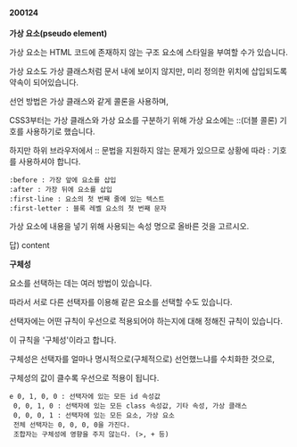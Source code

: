 #### 200124

**가상 요소(pseudo element)**

가상 요소는 HTML 코드에 존재하지 않는 구조 요소에 스타일을 부여할 수가 있습니다.

가상 요소도 가상 클래스처럼 문서 내에 보이지 않지만, 미리 정의한 위치에 삽입되도록 약속이 되어있습니다.

선언 방법은 가상 클래스와 같게 콜론을 사용하며,

CSS3부터는 가상 클래스와 가상 요소를 구분하기 위해 가상 요소에는 ::(더블 콜론) 기호를 사용하기로 했습니다.

하지만 하위 브라우저에서 :: 문법을 지원하지 않는 문제가 있으므로 상황에 따라 : 기호를 사용하셔야 합니다.

```
:before : 가장 앞에 요소를 삽입
:after : 가장 뒤에 요소를 삽입
:first-line : 요소의 첫 번째 줄에 있는 텍스트
:first-letter : 블록 레벨 요소의 첫 번째 문자
```



가상 요소에 내용을 넣기 위해 사용되는 속성 명으로 올바른 것을 고르시오.

답) content



**구체성**

요소를 선택하는 데는 여러 방법이 있습니다.

따라서 서로 다른 선택자를 이용해 같은 요소를 선택할 수도 있습니다.

선택자에는 어떤 규칙이 우선으로 적용되어야 하는지에 대해 정해진 규칙이 있습니다.

이 규칙을 '구체성'이라고 합니다.

구체성은 선택자를 얼마나 명시적으로(구체적으로) 선언했느냐를 수치화한 것으로,

구체성의 값이 클수록 우선으로 적용이 됩니다.



```
e 0, 1, 0, 0 : 선택자에 있는 모든 id 속성값
 0, 0, 1, 0 : 선택자에 있는 모든 class 속성값, 기타 속성, 가상 클래스
 0, 0, 0, 1 : 선택자에 있는 모든 요소, 가상 요소
 전체 선택자는 0, 0, 0, 0을 가진다.
 조합자는 구체성에 영향을 주지 않는다. (>, + 등)
```

